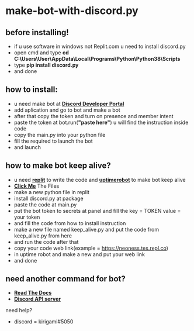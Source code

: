 # make-bot-with-discord.py

## before installing!
- if u use software in windows not Replit.com u need to install discord.py
- open cmd and type **cd C:\Users\User\AppData\Local\Programs\Python\Python38\Scripts**
- type **pip install discord.py**
- and done

## how to install:
- u need make bot at **[Discord Developer Portal](https://discord.com/developers/applications/)**
- add aplication and go to bot and make a bot
- after that copy the token and turn on presence and member intent
- paste the token at bot.run(**"paste here"**) u will find the instruction inside code
- copy the main.py into your python file
- fill the required to launch the bot
- and launch

## how to make bot keep alive?
- u need **[replit](https://replit.com/~)** to write the code and **[uptimerobot](https://uptimerobot.com/)** to make bot keep alive
- **[Click Me](keepalivebot/)** The Files
- make a new python file in replit
- install discord.py at package
- paste the code at main.py
- put the bot token to secrets at panel and fill the key = TOKEN value = your token
- and fill the code from how to install instruction
- make a new file named keep_alive.py and put the code from keep_alive.py from here
- and run the code after that
- copy your code web link(example = https://neoness.tes.repl.co)
- in uptime robot and make a new and put your web link
- and done

## need another command for bot?
- **[Read The Docs](https://discordpy.readthedocs.io/en/latest/ext/commands/commands.html#)**
- **[Discord API server](https://discord.gg/discord-api)**

need help?
- discord = kirigami#5050
